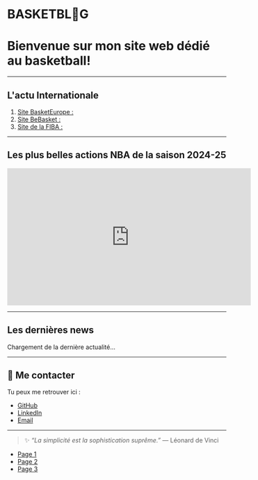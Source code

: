 # BASKETBL🏀G

# Bienvenue sur mon site web dédié au basketball!  

---

## L'actu Internationale

1. [Site BasketEurope :](https://www.basketeurope.com)
2. [Site BeBasket :](https://www.bebasket.fr)
3. [Site de la FIBA :](https://www.fiba.basketball/fr)

---

## Les plus belles actions NBA de la saison 2024-25 
<iframe width="560" height="315"
  src="https://www.youtube.com/embed/j2kvgwLapKk"
  title="YouTube video player"
  frameborder="0"
  allow="accelerometer; autoplay; clipboard-write; encrypted-media; gyroscope; picture-in-picture"
  allowfullscreen>
</iframe>

---

## Les dernières news

<div id="fiba-news">Chargement de la dernière actualité...</div>
<script>
async function chargerDerniereActuFIBA() {
  try {
    const response = await fetch("https://www.fiba.basketball/news/rss");
    const text = await response.text();
    const parser = new DOMParser();
    const xml = parser.parseFromString(text, "application/xml");
    const item = xml.querySelector("item");
    const titre = item.querySelector("title").textContent;
    const lien = item.querySelector("link").textContent;
    document.getElementById("fiba-news").innerHTML =
      `<a href="${lien}" target="_blank">${titre}</a>`;
  } catch (e) {
    document.getElementById("fiba-news").innerText =
      "Impossible de charger la dernière actualité 😞";
  }
}
chargerDerniereActuFIBA();
</script>

---

## 💬 Me contacter

Tu peux me retrouver ici :

- [GitHub](https://github.com/monprofil)
- [LinkedIn](https://linkedin.com/in/monprofil)
- [Email](mailto:contact@monsite.com)

---

> ✨ *“La simplicité est la sophistication suprême.”* — Léonard de Vinci

- [Page 1](page1.md)
- [Page 2](page2.md)
- [Page 3](page3.md)
